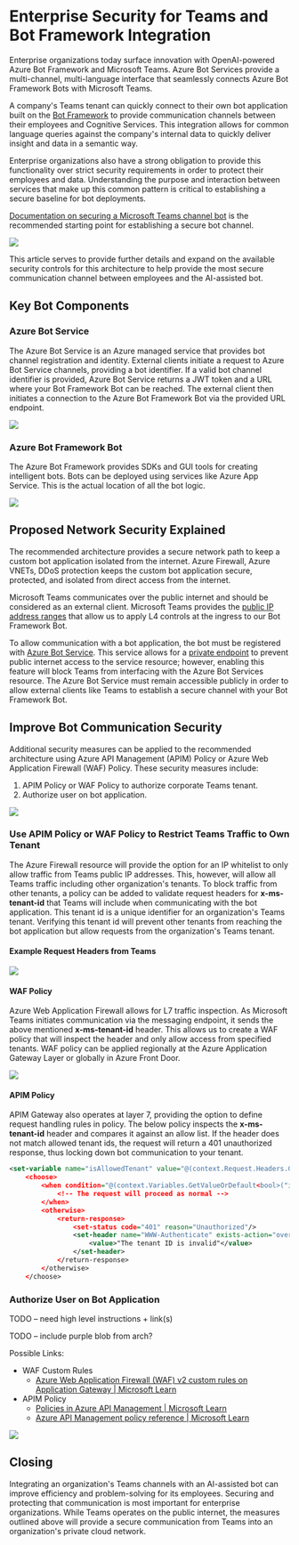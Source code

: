 # Enterprise Security for Teams and Bot Framework Integration

Enterprise organizations today surface innovation with OpenAI-powered Azure Bot Framework and Microsoft Teams. Azure Bot Services provide a multi-channel, multi-language interface that seamlessly connects Azure Bot Framework Bots with Microsoft Teams.

A company's Teams tenant can quickly connect to their own bot application built on the [Bot Framework](https://learn.microsoft.com/en-us/azure/bot-service/bot-service-overview?view=azure-bot-service-4.0) to provide communication channels between their employees and Cognitive Services. This integration allows for common language queries against the company's internal data to quickly deliver insight and data in a semantic way.

Enterprise organizations also have a strong obligation to provide this functionality over strict security requirements in order to protect their employees and data. Understanding the purpose and interaction between services that make up this common pattern is critical to establishing a secure baseline for bot deployments.

[Documentation on securing a Microsoft Teams channel bot](https://learn.microsoft.com/en-us/azure/architecture/example-scenario/teams/securing-bot-teams-channel) is the recommended starting point for establishing a secure bot channel.

![](image001.png)

This article serves to provide further details and expand on the available security controls for this architecture to help provide the most secure communication channel between employees and the AI-assisted bot.

## Key Bot Components

### Azure Bot Service

The Azure Bot Service is an Azure managed service that provides bot channel registration and identity. External clients initiate a request to Azure Bot Service channels, providing a bot identifier. If a valid bot channel identifier is provided, Azure Bot Service returns a JWT token and a URL where your Bot Framework Bot can be reached. The external client then initiates a connection to the Azure Bot Framework Bot via the provided URL endpoint.

![](image002.png)

### Azure Bot Framework Bot

The Azure Bot Framework provides SDKs and GUI tools for creating intelligent bots. Bots can be deployed using services like Azure App Service. This is the actual location of all the bot logic.

![](image003.png)

## Proposed Network Security Explained

The recommended architecture provides a secure network path to keep a custom bot application isolated from the internet. Azure Firewall, Azure VNETs, DDoS protection keeps the custom bot application secure, protected, and isolated from direct access from the internet.

Microsoft Teams communicates over the public internet and should be considered as an external client. Microsoft Teams provides the [public IP address ranges](https://learn.microsoft.com/en-us/microsoft-365/enterprise/urls-and-ip-address-ranges?view=o365-worldwide#skype-for-business-online-and-microsoft-teams) that allow us to apply L4 controls at the ingress to our Bot Framework Bot.

To allow communication with a bot application, the bot must be registered with [Azure Bot Service](https://azure.microsoft.com/en-us/products/ai-services/ai-bot-service). This service allows for a [private endpoint](https://learn.microsoft.com/en-us/azure/bot-service/dl-network-isolation-concept?view=azure-bot-service-4.0#use-of-private-endpoints) to prevent public internet access to the service resource; however, enabling this feature will block Teams from interfacing with the Azure Bot Services resource. The Azure Bot Service must remain accessible publicly in order to allow external clients like Teams to establish a secure channel with your Bot Framework Bot.

## Improve Bot Communication Security

Additional security measures can be applied to the recommended architecture using Azure API Management (APIM) Policy or Azure Web Application Firewall (WAF) Policy. These security measures include:

1. APIM Policy or WAF Policy to authorize corporate Teams tenant.
2. Authorize user on bot application.

![](image004.png)

### Use APIM Policy or WAF Policy to Restrict Teams Traffic to Own Tenant

The Azure Firewall resource will provide the option for an IP whitelist to only allow traffic from Teams public IP addresses. This, however, will allow all Teams traffic including other organization's tenants. To block traffic from other tenants, a policy can be added to validate request headers for **x-ms-tenant-id** that Teams will include when communicating with the bot application. This tenant id is a unique identifier for an organization's Teams tenant. Verifying this tenant id will prevent other tenants from reaching the bot application but allow requests from the organization's Teams tenant.

#### Example Request Headers from Teams

![](image005.png)

#### WAF Policy

Azure Web Application Firewall allows for L7 traffic inspection. As Microsoft Teams initiates communication via the messaging endpoint, it sends the above mentioned **x-ms-tenant-id** header. This allows us to create a WAF policy that will inspect the header and only allow access from specified tenants. WAF policy can be applied regionally at the Azure Application Gateway Layer or globally in Azure Front Door.

![](image006.png)

#### APIM Policy

APIM Gateway also operates at layer 7, providing the option to define request handling rules in policy. The below policy inspects the **x-ms-tenant-id** header and compares it against an allow list. If the header does not match allowed tenant ids, the request will return a 401 unauthorized response, thus locking down bot communication to your tenant.

```xml
<set-variable name="isAllowedTenant" value="@(context.Request.Headers.GetValueOrDefault("x-ms-tenant-id","").Equals("<TEAMS TENANT ID HERE>"))"/>
    <choose>
        <when condition="@(context.Variables.GetValueOrDefault<bool>("isAllowedTenant"))">
            <!-- The request will proceed as normal -->
        </when>
        <otherwise>
            <return-response>
                <set-status code="401" reason="Unauthorized"/>
                <set-header name="WWW-Authenticate" exists-action="override">
                    <value>"The tenant ID is invalid"</value>
                </set-header>
            </return-response>
        </otherwise>
    </choose>
```

### Authorize User on Bot Application

TODO – need high level instructions + link(s)

TODO – include purple blob from arch?

Possible Links:

- WAF Custom Rules
  - [Azure Web Application Firewall (WAF) v2 custom rules on Application Gateway | Microsoft Learn](https://learn.microsoft.com/en-us/azure/web-application-firewall/ag/custom-waf-rules-overview)
- APIM Policy
  - [Policies in Azure API Management | Microsoft Learn](https://learn.microsoft.com/en-us/azure/api-management/api-management-howto-policies)
  - [Azure API Management policy reference | Microsoft Learn](https://learn.microsoft.com/en-us/azure/api-management/api-management-policies)

![](image007.png)

## Closing

Integrating an organization's Teams channels with an AI-assisted bot can improve efficiency and problem-solving for its employees. Securing and protecting that communication is most important for enterprise organizations. While Teams operates on the public internet, the measures outlined above will provide a secure communication from Teams into an organization's private cloud network.

